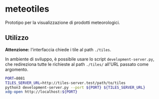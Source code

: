 # meteotiles

Prototipo per la visualizzazione di prodotti meteorologici.


## Utilizzo

**Attenzione:** l'interfaccia chiede i tile al path `./tiles`.

In ambiente di sviluppo, è possibile usare lo script `development-server.py`, che redireziona
tutte le richieste al path `./tiles/` all'URL passato come argomento.

```bash
PORT=8081
TILES_SERVER_URL=http://tiles-server.test/path/to/tiles
python3 development-server.py --port ${PORT} ${TILES_SERVER_URL}
xdg-open http://localhost:${PORT}
```
